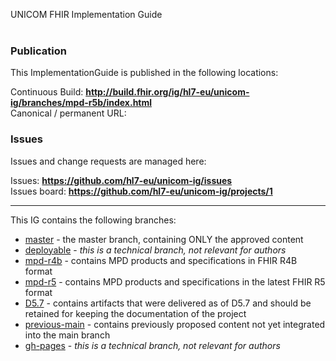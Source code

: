 UNICOM FHIR Implementation Guide
<br> </br>
###
### Publication
This ImplementationGuide is published in the following locations:

Continuous Build: __http://build.fhir.org/ig/hl7-eu/unicom-ig/branches/mpd-r5b/index.html__  
Canonical / permanent URL: 
<br/>

### Issues
Issues and change requests are managed here:  

Issues:  __https://github.com/hl7-eu/unicom-ig/issues__  
Issues board:  __https://github.com/hl7-eu/unicom-ig/projects/1__  

---
 
This IG contains the following branches:
* [master](https://github.com/hl7-eu/unicom-ig) - the master branch, containing ONLY the approved content
* [deployable](https://github.com/hl7-eu/unicom-ig/tree/deployable) - *this is a technical branch, not relevant for authors*
* [mpd-r4b](https://github.com/hl7-eu/unicom-ig/tree/mpd-r4b) - contains MPD products and specifications in FHIR R4B format
* [mpd-r5](https://github.com/hl7-eu/unicom-ig/tree/mpd-r5) - contains MPD products and specifications in the latest FHIR R5 format
* [D5.7](https://github.com/hl7-eu/unicom-ig/tree/D5.7) - contains artifacts that were delivered as of D5.7 and should be retained for keeping the documentation of the project
* [previous-main](https://github.com/hl7-eu/unicom-ig/tree/previous-main) - contains previously proposed content not yet integrated into the main branch
* [gh-pages](https://github.com/hl7-eu/unicom-ig/tree/gh-pages) - *this is a technical branch, not relevant for authors*
